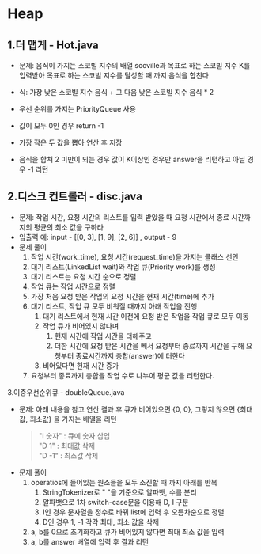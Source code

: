 Heap
===========
1.더 맵게 - Hot.java
--------------
+ 문제: 음식이 가지는 스코빌 지수의 배열 scoville과 목표로 하는 스코빌 지수 K를 입력받아 목표로 하는 스코빌 지수를 달성할 때 까지 음식을 합친다
+ 식: 가장 낮은 스코빌 지수 음식 + 그 다음 낮은 스코빌 지수 음식 * 2   

+ 우선 순위를 가지는 PriorityQueue 사용
+ 값이 모두 0인 경우 return -1
+ 가장 작은 두 값을 뽑아 연산 후 저장
+ 음식을 합쳐 2 미만이 되는 경우 값이 K이상인 경우만 answer을 리턴하고 아닐 경우 -1 리턴

2.디스크 컨트롤러 - disc.java
-----------
+ 문제: 작업 시간, 요청 시간의 리스트를 입력 받았을 때 요청 시간에서 종료 시간까지의 평균의 최소 값을 구하라
+ 입출력 예: input - [[0, 3], [1, 9], [2, 6]]	, output - 9
+ 문제 풀이
	1. 작업 시간(work_time), 요청 시간(request_time)을 가지는 클래스 선언
	2. 대기 리스트(LinkedList wait)와 작업 큐(Priority work)를 생성
	3. 대기 리스트는 요청 시간 순으로 정렬
	4. 작업 큐는 작업 시간으로 정렬
	5. 가장 처음 요청 받은 작업의 요청 시간을 현재 시간(time)에 추가
	6. 대기 리스트, 작업 큐 모두 비워질 때까지 아래 작업을 진행
		1. 대기 리스트에서 현재 시간 이전에 요청 받은 작업을 작업 큐로 모두 이동
		2. 작업 큐가 비어있지 않다며
			1. 현재 시간에 작업 시간을 더해주고
			2. 더한 시간에 요청 받은 시간을 빼서 요청부터 종료까지 시간을 구해 요청부터 종료시간까지 총합(answer)에 더한다
		3. 비어있다면 현재 시간 증가
	7. 요청부터 종료까지 총합을 작업 수로 나누어 평균 값을 리턴한다.

3.이중우선순위큐 - doubleQueue.java
+ 문제: 아래 내용을 참고 연산 결과 후 큐가 비어있으면  {0, 0}, 그렇지 않으면 {최대값, 최소값} 을 가지는 배열을 리턴
	>"I 숫자"	: 큐에 숫자 삽입   
	>"D 1"		: 최대값 삭제   
	>"D -1"		: 최소값 삭제
+ 문제 풀이
	1. operatios에 들어있는 원소들을 모두 소진할 때 까지 아래를 반복
		1. StringTokenizer로 " "을 기준으로 알파뱃, 수를 분리
		2. 알파뱃으로 1차 switch-case문을 이용해 D, I 구분
		3. I인 경우 문자열을 정수로 바꿔 list에 입력 후 오름차순으로 정렬
		4. D인 경우 1, -1 각각 최대, 최소 값을 삭제
	2. a, b를 0으로 초기화하고 큐가 비어있지 않다면 최대 최소 값을 입력
	3. a, b를 answer 배열에 입력 후 결과 리턴